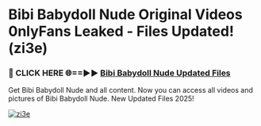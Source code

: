# Bibi Babydoll Nude Original Videos 0nlyFans Leaked - Files Updated! (zi3e)

<h3>🔴 CLICK HERE 🌐==►► <a href="https://tinyurl.com/yrmya6cz" rel="nofollow">Bibi Babydoll Nude Updated Files</a></h3>

Get Bibi Babydoll Nude and all content. Now you can access all videos and pictures of Bibi Babydoll Nude. New Updated Files 2025!

[![zi3e](https://i.imgur.com/FMdXYCs.gif)](https://tinyurl.com/yrmya6cz)
